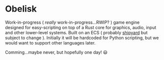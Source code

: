 # Obelisk

Work-in-progress ( *really* work-in-progress...RWIP? ) game engine designed for easy-scripting on top of a Rust core for graphics, audio, input and other lower-level systems. Built on an ECS ( probably [shipyard](https://github.com/leudz/shipyard) but subject to change ). Initially it will be hardcoded for Python scripting, but we would want to support other languages later.

Comming...maybe never, but hopefully one day! :smiley: